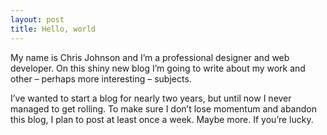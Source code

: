 ```yaml
---
layout: post
title: Hello, world 
---
```

My name is Chris Johnson and I’m a professional designer and web developer. On this shiny new blog I’m going to write about my work and other – perhaps more interesting – subjects.

I’ve wanted to start a blog for nearly two years, but until now I never managed to get rolling. To make sure I don’t lose momentum and abandon this blog, I plan to post at least once a week. Maybe more. If you’re lucky.